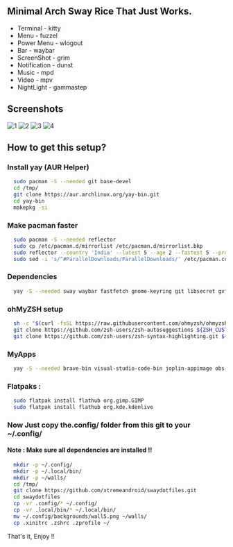 ## Minimal Arch Sway Rice That Just Works.

* Terminal - kitty
* Menu - fuzzel
* Power Menu - wlogout
* Bar - waybar
* ScreenShot - grim
* Notification - dunst
* Music - mpd
* Video - mpv
* NightLight - gammastep

## Screenshots
![1](https://github.com/xtremeandroid/swaydotfiles/assets/62198074/e66760c5-2273-4899-afa3-0f4558a22524)
![2](https://github.com/xtremeandroid/swaydotfiles/assets/62198074/66ac7b41-d76f-4238-b9a6-c5bf10afaa5d)
![3](https://github.com/xtremeandroid/swaydotfiles/assets/62198074/01d5fc48-c43d-4aad-98b4-b74d775bf857)
![4](https://github.com/xtremeandroid/swaydotfiles/assets/62198074/7d0b98cc-7802-423d-84a0-0d9d15dd5150)

## How to get this setup?

### Install yay (AUR Helper)

```bash
  sudo pacman -S --needed git base-devel
  cd /tmp/
  git clone https://aur.archlinux.org/yay-bin.git
  cd yay-bin
  makepkg -si
```
### Make pacman faster
```bash
  sudo pacman -S --needed reflector
  sudo cp /etc/pacman.d/mirrorlist /etc/pacman.d/mirrorlist.bkp
  sudo reflector --country 'India' --latest 5 --age 2 --fastest 5 --protocol https --sort rate --save /etc/pacman.d/mirrorlist
  sudo sed -i 's/^#ParallelDownloads/ParallelDownloads/' /etc/pacman.conf
```




### Dependencies

```bash
  yay -S --needed sway waybar fastfetch gnome-keyring git libsecret gvfs-mtp papirus-icon-theme autotiling qogir-gtk-theme zsh kitty wlogout swaylock-effects polkit-gnome sddm-git thunar thunar-archive-plugin file-roller p7zip pavucontrol brightnessctl lxappearance xdg-user-dirs dunst swww-git swayidle qogir-icon-theme grim ttf-font-awesome-5 otf-font-awesome-5 xorg-xwayland mpd mpc ncmpcpp firefox ttf-dejavu inter-font fuzzel bluez bluez-utils blueman network-manager-applet xdg-desktop-portal-wlr vim nano htop
```

### ohMyZSH setup

```bash
  sh -c "$(curl -fsSL https://raw.githubusercontent.com/ohmyzsh/ohmyzsh/master/tools/install.sh)"
  git clone https://github.com/zsh-users/zsh-autosuggestions ${ZSH_CUSTOM:-~/.oh-my-zsh/custom}/plugins/zsh-autosuggestions
  git clone https://github.com/zsh-users/zsh-syntax-highlighting.git ${ZSH_CUSTOM:-~/.oh-my-zsh/custom}/plugins/zsh-syntax-highlighting
```

### MyApps

```bash
  yay -S --needed brave-bin visual-studio-code-bin joplin-appimage obs-studio google-chrome qbittorrent gammastep mpv-git flatpak aria2 yt-dlp radeontop libva-mesa-driver libva-vdpau-driver-vp9-git droidcam-obs-plugin ff2mpv-native-messaging-host-git zenmonitor3-git geekbench speedtest-cli auto-cpufreq openssh nodejs-lts-hydrogen npm python flatseal tk python-pip
```

### Flatpaks : 

```bash
  sudo flatpak install flathub org.gimp.GIMP
  sudo flatpak install flathub org.kde.kdenlive
```

### Now Just copy the.config/ folder from this git to your ~/.config/

#### Note : Make sure all dependencies are installed !!
```bash
  mkdir -p ~/.config/
  mkdir -p ~/.local/bin/
  mkdir -p ~/walls/
  cd /tmp/
  git clone https://github.com/xtremeandroid/swaydotfiles.git
  cd swaydotfiles
  cp -vr .config/* ~/.config/
  cp -vr .local/bin/* ~/.local/bin/
  mv ~/.config/backgrounds/wall5.png ~/walls/
  cp .xinitrc .zshrc .zprofile ~/
```

That's it, Enjoy !!


